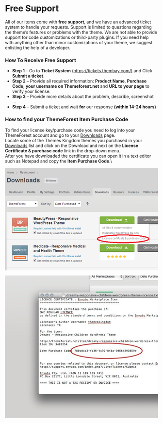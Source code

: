 # Free Support

All of our items come with **free support**, and we have an advanced ticket system to handle your requests. Support is limited to questions regarding the theme’s features or problems with the theme. We are not able to provide support for code customizations or third-party plugins. If you need help with anything other than minor customizations of your theme, we suggest enlisting the help of a developer.

### **How To Receive Free Support**

* **Step 1** – Go to **Ticket System** [(https://tickets.thembay.com/)](https://tickets.thembay.com) and Click **Submit a ticket**.
* **Step 2** – Provide all required information: **Product Name**, **Purchase Code**, **your username on Themeforest.net** and **URL to your page** to verify your license.
* **Step 3** – Provide more details about the problem, describe, screenshot ...
* **Step 4** – Submit a ticket and wait **for** our response **(within 14-24 hours)**

### **How to find your ThemeForest Item Purchase Code**

To find your license key/purchase code you need to log into your ThemeForest account and go to your [Downloads](https://themeforest.net/downloads) page.\
Locate some of the Themes Kingdom themes you purchased in your [Downloads](https://themeforest.net/downloads) list and click on the Download and next on the **License Certificate & purchase code** link in the drop-down menu.\
After you have downloaded the certificate you can open it in a text editor such as Notepad and copy the **Item Purchase Code**.\


![](../.gitbook/assets/tf-update.png)

![](../.gitbook/assets/licence2.jpg)
